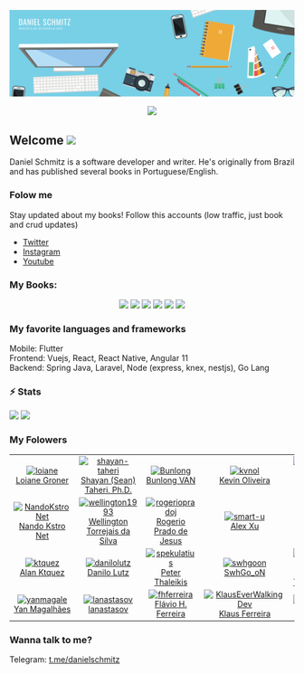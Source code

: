 ![Banner](banner.png)

<p align="center"> 
  <img src="https://profile-counter.glitch.me/danielschmitz/count.svg" />
</p>

<h2>Welcome <img src="https://media.giphy.com/media/hvRJCLFzcasrR4ia7z/giphy.gif" width="25px"></h2>

<p>Daniel Schmitz is a software developer and writer. He's originally from Brazil and has published several books in Portuguese/English.</p>

<h3>Folow me</h3>

<p> Stay updated about my books! Follow this accounts (low traffic, just book and crud updates) </p>

<ul>
  <li> <a href="https://twitter.com/DanielSchmBooks" target="_blank">Twitter</a></li>
  <li> <a href="https://www.instagram.com/danielschmitzbooks/" target="_blank">Instagram</a></li>
  <li> <a href="https://www.youtube.com/c/DanielSchmitz/" target="_blank">Youtube</a></li>
</ul>

<h3>My Books:</h3>

<p align="center"> 
  <a href="https://leanpub.com/laravel-and-angularjs"><img src="https://d2sofvawe08yqg.cloudfront.net/laravel-and-angularjs/small2x?1549469404" height="150px" /></a>
   <a href="https://leanpub.com/practical-angular-2"><img src="https://d2sofvawe08yqg.cloudfront.net/practical-angular-2/small2x?1549473273" height="150px" /></a>
   <a href="https://leanpub.com/vue"><img src="https://d2sofvawe08yqg.cloudfront.net/vue/small2x?1549486644" height="150px" /></a>
   <a href="https://leanpub.com/react-beginner-guide"><img src="https://d2sofvawe08yqg.cloudfront.net/react-beginner-guide/small2x?1549470731" height="150px" /></a>
   <a href="https://leanpub.com/vue-book"><img src="https://d2sofvawe08yqg.cloudfront.net/vue-book/small2x?1549500512" height="150px" /></a>
  <a href="https://leanpub.com/book-graphql"><img src="https://d2sofvawe08yqg.cloudfront.net/book-graphql/hero?1616782896" height="150px" /></a>
</p>

<h3>My favorite languages and frameworks</h3>
<p>
Mobile: Flutter<br/>
Frontend: Vuejs, React, React Native, Angular 11 <br/>
Backend: Spring Java, Laravel, Node (express, knex, nestjs), Go Lang
</p>


<h3>⚡ Stats</h3>
<p>
<img height="180em" src="https://github-readme-stats.vercel.app/api?username=danielschmitz&show_icons=true&hide_border=true" />
<!-- Most Used Languages -->
<img height="180em" src="https://github-readme-stats.vercel.app/api/top-langs/?username=danielschmitz&exclude_repo=KNN-Image-Classification&show_icons=true&hide_border=true&layout=compact&langs_count=8"/>
</p>
<h3>My Folowers</h3>
<!--<h3>Seguidores</h3>-->
<!--START_SECTION:top-followers-->
<table>
  <tr>
    <td align="center">
      <a href="https://github.com/loiane">
        <img src="https://avatars2.githubusercontent.com/u/59545" width="100px;" alt="loiane"/>
      </a>
      <br />
      <a href="https://github.com/loiane">Loiane Groner</a>
    </td>
    <td align="center">
      <a href="https://github.com/shayan-taheri">
        <img src="https://avatars2.githubusercontent.com/u/29395458" width="100px;" alt="shayan-taheri"/>
      </a>
      <br />
      <a href="https://github.com/shayan-taheri">Shayan (Sean) Taheri, Ph.D.</a>
    </td>
    <td align="center">
      <a href="https://github.com/Bunlong">
        <img src="https://avatars2.githubusercontent.com/u/1308397" width="100px;" alt="Bunlong"/>
      </a>
      <br />
      <a href="https://github.com/Bunlong">Bunlong VAN</a>
    </td>
    <td align="center">
      <a href="https://github.com/kvnol">
        <img src="https://avatars2.githubusercontent.com/u/3299130" width="100px;" alt="kvnol"/>
      </a>
      <br />
      <a href="https://github.com/kvnol">Kevin Oliveira</a>
    </td>
    <td align="center">
      <a href="https://github.com/codingscode">
        <img src="https://avatars2.githubusercontent.com/u/50297646" width="100px;" alt="codingscode"/>
      </a>
      <br />
      <a href="https://github.com/codingscode">Heronnes Pereira</a>
    </td>
    <td align="center">
      <a href="https://github.com/josemalcher">
        <img src="https://avatars2.githubusercontent.com/u/914913" width="100px;" alt="josemalcher"/>
      </a>
      <br />
      <a href="https://github.com/josemalcher">José Stélio R. Malcher Junior</a>
    </td>
    <td align="center">
      <a href="https://github.com/thanhtoan1196">
        <img src="https://avatars2.githubusercontent.com/u/16433547" width="100px;" alt="thanhtoan1196"/>
      </a>
      <br />
      <a href="https://github.com/thanhtoan1196">Toan Tran</a>
    </td>
  </tr>
  <tr>
    <td align="center">
      <a href="https://github.com/NandoKstroNet">
        <img src="https://avatars2.githubusercontent.com/u/2506528" width="100px;" alt="NandoKstroNet"/>
      </a>
      <br />
      <a href="https://github.com/NandoKstroNet">Nando Kstro Net</a>
    </td>
    <td align="center">
      <a href="https://github.com/wellington1993">
        <img src="https://avatars2.githubusercontent.com/u/6920053" width="100px;" alt="wellington1993"/>
      </a>
      <br />
      <a href="https://github.com/wellington1993">Wellington Torrejais da Silva</a>
    </td>
    <td align="center">
      <a href="https://github.com/rogeriopradoj">
        <img src="https://avatars2.githubusercontent.com/u/443391" width="100px;" alt="rogeriopradoj"/>
      </a>
      <br />
      <a href="https://github.com/rogeriopradoj">Rogerio Prado de Jesus</a>
    </td>
    <td align="center">
      <a href="https://github.com/smart-u">
        <img src="https://avatars2.githubusercontent.com/u/58533323" width="100px;" alt="smart-u"/>
      </a>
      <br />
      <a href="https://github.com/smart-u">Alex Xu</a>
    </td>
    <td align="center">
      <a href="https://github.com/wilcorrea">
        <img src="https://avatars2.githubusercontent.com/u/803733" width="100px;" alt="wilcorrea"/>
      </a>
      <br />
      <a href="https://github.com/wilcorrea">William Correa</a>
    </td>
    <td align="center">
      <a href="https://github.com/JoseCage">
        <img src="https://avatars2.githubusercontent.com/u/4200487" width="100px;" alt="JoseCage"/>
      </a>
      <br />
      <a href="https://github.com/JoseCage">José Cage </a>
    </td>
    <td align="center">
      <a href="https://github.com/0xb0b1">
        <img src="https://avatars2.githubusercontent.com/u/35732793" width="100px;" alt="0xb0b1"/>
      </a>
      <br />
      <a href="https://github.com/0xb0b1">Paulo Vicente</a>
    </td>
  </tr>
  <tr>
    <td align="center">
      <a href="https://github.com/ktquez">
        <img src="https://avatars2.githubusercontent.com/u/8084606" width="100px;" alt="ktquez"/>
      </a>
      <br />
      <a href="https://github.com/ktquez">Alan Ktquez</a>
    </td>
    <td align="center">
      <a href="https://github.com/danilolutz">
        <img src="https://avatars2.githubusercontent.com/u/1561739" width="100px;" alt="danilolutz"/>
      </a>
      <br />
      <a href="https://github.com/danilolutz">Danilo Lutz</a>
    </td>
    <td align="center">
      <a href="https://github.com/spekulatius">
        <img src="https://avatars2.githubusercontent.com/u/8433587" width="100px;" alt="spekulatius"/>
      </a>
      <br />
      <a href="https://github.com/spekulatius">Peter Thaleikis</a>
    </td>
    <td align="center">
      <a href="https://github.com/swhgoon">
        <img src="https://avatars2.githubusercontent.com/u/840150" width="100px;" alt="swhgoon"/>
      </a>
      <br />
      <a href="https://github.com/swhgoon">SwhGo_oN</a>
    </td>
    <td align="center">
      <a href="https://github.com/the-one-who-knoccks">
        <img src="https://avatars2.githubusercontent.com/u/54867997" width="100px;" alt="the-one-who-knoccks"/>
      </a>
      <br />
      <a href="https://github.com/the-one-who-knoccks">Thiago Alves</a>
    </td>
    <td align="center">
      <a href="https://github.com/VitorEmanuelDev">
        <img src="https://avatars2.githubusercontent.com/u/42883031" width="100px;" alt="VitorEmanuelDev"/>
      </a>
      <br />
      <a href="https://github.com/VitorEmanuelDev">Vitor Emanuel</a>
    </td>
    <td align="center">
      <a href="https://github.com/esneko">
        <img src="https://avatars2.githubusercontent.com/u/64329" width="100px;" alt="esneko"/>
      </a>
      <br />
      <a href="https://github.com/esneko">Andrejs Agejevs</a>
    </td>
  </tr>
  <tr>
    <td align="center">
      <a href="https://github.com/yanmagale">
        <img src="https://avatars2.githubusercontent.com/u/5148042" width="100px;" alt="yanmagale"/>
      </a>
      <br />
      <a href="https://github.com/yanmagale">Yan Magalhães</a>
    </td>
    <td align="center">
      <a href="https://github.com/lanastasov">
        <img src="https://avatars2.githubusercontent.com/u/385682" width="100px;" alt="lanastasov"/>
      </a>
      <br />
      <a href="https://github.com/lanastasov">lanastasov</a>
    </td>
    <td align="center">
      <a href="https://github.com/fhferreira">
        <img src="https://avatars2.githubusercontent.com/u/140686" width="100px;" alt="fhferreira"/>
      </a>
      <br />
      <a href="https://github.com/fhferreira">Flávio H. Ferreira</a>
    </td>
    <td align="center">
      <a href="https://github.com/KlausEverWalkingDev">
        <img src="https://avatars2.githubusercontent.com/u/3390598" width="100px;" alt="KlausEverWalkingDev"/>
      </a>
      <br />
      <a href="https://github.com/KlausEverWalkingDev">Klaus Ferreira</a>
    </td>
    <td align="center">
      <a href="https://github.com/raisiqueira">
        <img src="https://avatars2.githubusercontent.com/u/2914170" width="100px;" alt="raisiqueira"/>
      </a>
      <br />
      <a href="https://github.com/raisiqueira">Raí Siqueira</a>
    </td>
    <td align="center">
      <a href="https://github.com/limatheus">
        <img src="https://avatars2.githubusercontent.com/u/5197254" width="100px;" alt="limatheus"/>
      </a>
      <br />
      <a href="https://github.com/limatheus">Matheus Lima</a>
    </td>
    <td align="center">
      <a href="https://github.com/IgorDePaula">
        <img src="https://avatars2.githubusercontent.com/u/2833993" width="100px;" alt="IgorDePaula"/>
      </a>
      <br />
      <a href="https://github.com/IgorDePaula">Igor C. de Paula</a>
    </td>
  </tr>
</table>
<!--END_SECTION:top-followers-->

<h3>Wanna talk to me?</h3>

Telegram: [t.me/danielschmitz](t.me/danielschmitz)
